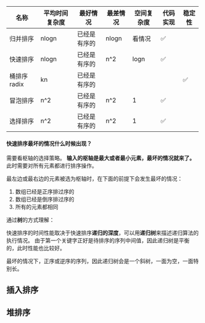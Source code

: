 
|名称|平均时间复杂度|最好情况|最差情况|空间复杂度|代码实现|稳定性|
|---|---|---|---|---|---|---|
|归并排序|nlogn|已经是有序的|nlogn|看情况|✅||
|快速排序|nlogn|已经是有序的|n^2|logn|✅||
|桶排序 radix|kn|已经是有序的||||✅|
|冒泡排序|n^2|已经是有序的|n^2|1|✅||
|选择排序|n^2|已经是有序的|n^2|1|✅||

#### 快速排序最坏的情况什么时候出现？
需要看枢轴的选择策略。
**输入的枢轴是最大或者最小元素，最坏的情况就来了。** 此时需要对所有元素都进行排序操作。

最左边或最右边的元素被选为枢轴时，在下面的前提下会发生最坏的情况：
1. 数组已经是正序排过序的
2. 数组已经是倒序排过序的
3. 所有的元素都相同

通过**树**的方式理解：

快速排序的时间性能取决于快速排序**递归的深度**，可以用**递归树**来描述递归算法的执行情况。
由于第一个关键字正好是待排序的序列中间值，因此递归树是平衡的，此时性能也比较好。

最坏的情况下，正序或逆序的序列，因此递归树会是一个斜树，一面为空，一面特别长。

## 插入排序

## 堆排序



